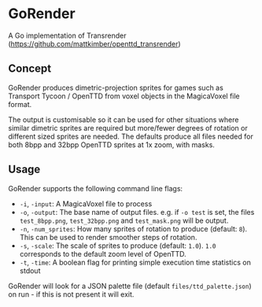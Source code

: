 # GoRender

A Go implementation of Transrender (https://github.com/mattkimber/openttd_transrender)

## Concept

GoRender produces dimetric-projection sprites for games such as Transport Tycoon / OpenTTD
from voxel objects in the MagicaVoxel file format.

The output is customisable so it can be used for other situations where
similar dimetric sprites are required but more/fewer degrees of rotation or different
sized sprites are needed. The defaults produce all files needed for both
8bpp and 32bpp OpenTTD sprites at 1x zoom, with masks.

## Usage

GoRender supports the following command line flags:

* `-i`, `-input`: A MagicaVoxel file to process
* `-o`, `-output`: The base name of output files. e.g. if `-o test` is set, the files `test_8bpp.png`, `test_32bpp.png` and `test_mask.png` will be output.
* `-n`, `-num_sprites`: How many sprites of rotation to produce (default: `8`). This can be used to render smoother steps of rotation.
* `-s`, `-scale`: The scale of sprites to produce (default: `1.0`). `1.0` corresponds to the default zoom level of OpenTTD.
* `-t`, `-time`: A boolean flag for printing simple execution time statistics on stdout

GoRender will look for a JSON palette file (default `files/ttd_palette.json`) on run - if this
is not present it will exit.